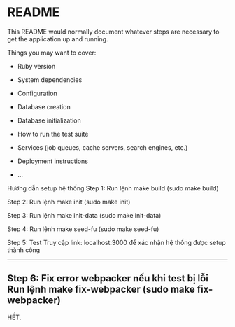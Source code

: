 # README

This README would normally document whatever steps are necessary to get the
application up and running.

Things you may want to cover:

* Ruby version

* System dependencies

* Configuration

* Database creation

* Database initialization

* How to run the test suite

* Services (job queues, cache servers, search engines, etc.)

* Deployment instructions

* ...

Hướng dẫn setup hệ thống
Step 1: Run lệnh
make build (sudo make build) 

Step 2: Run lệnh 
make init (sudo make init)

Step 3: Run lệnh
make init-data (sudo make init-data)

Step 4: Run lệnh
make seed-fu (sudo make seed-fu)

Step 5: Test
Truy cập link: localhost:3000 để xác nhận hệ thống được setup thành công

-----------
Step 6: Fix error webpacker nếu khi test bị lỗi
Run lệnh
make fix-webpacker (sudo make fix-webpacker)
-----------
HẾT.
